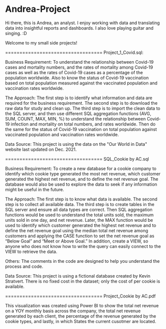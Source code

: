 # Andrea-Project

Hi there, this is Andrea, an analyst. I enjoy working with data and translating data into insightful reports and dashboards. I also love playing guitar and singing. :D

Welcome to my small side projects! 


==================================
Project_1_Covid.sql:

Business Requirement: To understand the relationship between Covid-19 cases and mortality numbers, and the rates of mortality among Covid-19 cases as well as the rates of 
Covid-19 cases as a percentage of the population worldwide. Also to know the status of Covid-19 vaccination based on total population measured against the vaccinated population 
and vaccination rates worldwide.  

The Approach: The first step is to identify what information and data are required for the business requirement. The second step is to download the raw data for study and 
clean up. The third step is to import the clean data to the SQL server, and then use different SQL aggregation functions (AVG, SUM, COUNT, MAX, MIN, %) to understand the 
relationship between Covid-19 infection and mortality on total numbers, and rates worldwide. Then do the same for the status of Covid-19 vaccination on total population 
against vaccinated population and vaccination rates worldwide. 

Data Source: This project is using the data on the "Our World in Data" website last updated on Dec. 2021.

==================================
SQL_Cookie by AC.sql

Business Requirement: To create a new database for a cookie company to identify which cookie type generated the most net revenue, which customer generated the highest net revenue, and to define the net revenue goal. The database would also be used to explore the data to seek if any information might be useful in the future.

The Approach: The first step is to know what data is available. The second step is to collect all available data. The third step is to create tables in the SQL server and 
ensure all data types are correct. Then SQL aggregation functions would be used to understand the total units sold, the maximum units sold in one day, and net revenue. 
Later, the MAX function would be used to identify which customer generated the highest net revenue and to define the net revenue goal using the median total net revenue among customers and applying the CASE function to set the net revenue goal as “Below Goal” and “Meet or Above Goal.” In addition, create a VIEW, so anyone who does not know how to write the query can easily connect to the VIEW to retrieve the data.

Others: The comments in the code are designed to help you understand the process and code.

Data Source: This project is using a fictional database created by Kevin Stratvert. There is no fixed cost in the dataset; only the cost of per cookie is available.

==================================
Project_Cookie by AC.pdf

This visualization was created using Power BI to show the total net revenue on a YOY monthly basis across the company, the total net revenue generated by each client, the percentage of the revenue generated by the cookie types, and lastly, in which States the current cusotmer are located. 

